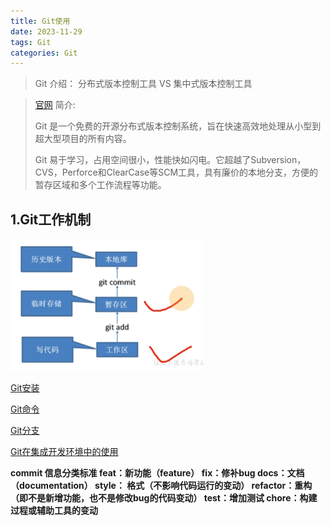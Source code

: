 ```yaml
---
title: Git使用  
date: 2023-11-29
tags: Git
categories: Git
---
```



> Git 介绍： 分布式版本控制工具 VS 集中式版本控制工具
> 

> [官网](https://git-scm.com/)
简介:
> 
> 
> Git 是一个免费的开源分布式版本控制系统，旨在快速高效地处理从小型到超大型项目的所有内容。
> 
> Git 易于学习，占用空间很小，性能快如闪电。它超越了Subversion，CVS，Perforce和ClearCase等SCM工具，具有廉价的本地分支，方便的暂存区域和多个工作流程等功能。
> 

## 1.Git工作机制

![Untitled](/images/Untitled.png)

[Git安装 ](https://www.notion.so/Git-08980b18fd7f4907b3da10f0f2f907e0?pvs=21)

[Git命令](https://www.notion.so/Git-d4aada234b0840efb254c2cfcd73e658?pvs=21)

[Git分支](https://www.notion.so/Git-6e7acfb163244aa99b75578de7918067?pvs=21)

[Git在集成开发环境中的使用](https://www.notion.so/Git-4596fdbffed944db99b7edf73d663e01?pvs=21)

**commit 信息分类标准
feat：新功能（feature）
fix：修补bug
docs：文档（documentation）
style： 格式（不影响代码运行的变动）
refactor：重构（即不是新增功能，也不是修改bug的代码变动）
test：增加测试
chore：构建过程或辅助工具的变动**